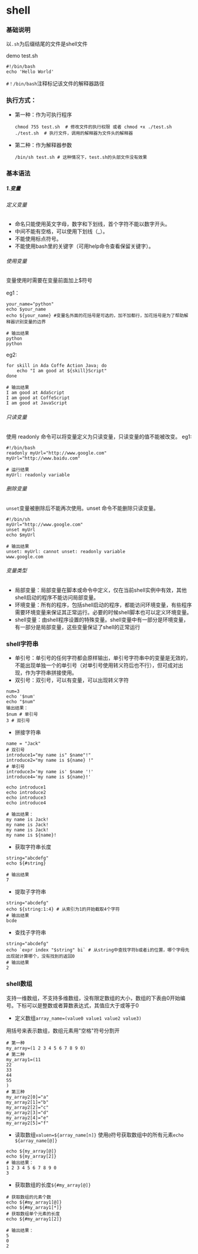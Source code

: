 # shell
### 基础说明
以`.sh`为后缀结尾的文件是shell文件

demo test.sh
```
#!/bin/bash
echo 'Hello World'
```
`#！/bin/bash`注释标记该文件的解释器路径
### 执行方式：
- 第一种：作为可执行程序
    ```
    chmod 755 test.sh  # 修改文件的执行权限 或者 chmod +x ./test.sh
    ./test.sh  # 执行文件，调用的解释器为文件头的解释器
    ```
- 第二种：作为解释器参数
    ```
    /bin/sh test.sh # 这种情况下，test.sh的头部文件没有效果
    ```
### 基本语法
##### 1.变量
###### 定义变量
- 命名只能使用英文字母，数字和下划线，首个字符不能以数字开头。
- 中间不能有空格，可以使用下划线（_）。
- 不能使用标点符号。
- 不能使用bash里的关键字（可用help命令查看保留关键字）。

###### 使用变量
变量使用时需要在变量前面加上$符号

eg1：
```
your_name="python"
echo $your_name
echo ${your_name} #变量名外面的花括号是可选的，加不加都行，加花括号是为了帮助解释器识别变量的边界

# 输出结果
python
python
```
eg2:
```
for skill in Ada Coffe Action Java; do
    echo "I am good at ${skill}Script"
done

# 输出结果
I am good at AdaScript
I am good at CoffeScript
I am good at JavaScript
```

###### 只读变量
使用 readonly 命令可以将变量定义为只读变量，只读变量的值不能被改变。
eg1:
```
#!/bin/bash
readonly myUrl="http://www.google.com"
myUrl="http://www.baidu.com"

# 运行结果
myUrl: readonly variable
```

###### 删除变量
`unset`变量被删除后不能再次使用。unset 命令不能删除只读变量。
```
#!/bin/sh
myUrl="http://www.google.com"
unset myUrl
echo $myUrl

# 输出结果
unset: myUrl: cannot unset: readonly variable
www.google.com
```

###### 变量类型
- 局部变量：局部变量在脚本或命令中定义，仅在当前shell实例中有效，其他shell启动的程序不能访问局部变量。
- 环境变量：所有的程序，包括shell启动的程序，都能访问环境变量，有些程序需要环境变量来保证其正常运行。必要的时候shell脚本也可以定义环境变量。
- shell变量：由shell程序设置的特殊变量。shell变量中有一部分是环境变量，有一部分是局部变量，这些变量保证了shell的正常运行


### shell字符串
- 单引号：单引号的任何字符都会原样输出，单引号字符串中的变量是无效的，不能出现单独一个的单引号（对单引号使用转义符后也不行），但可成对出现，作为字符串拼接使用。
- 双引号：双引号，可以有变量，可以出现转义字符

```
num=3
echo '$num'
echo "$num"
输出结果：
$num # 单引号
3 # 双引号
```

- 拼接字符串
```
name = "Jack"
# 双引号
introduce1="my name is" $name"!"
introduce2="my name is ${name} !"
# 单引号
introduce3='my name is' $name '!'
introduce4='my name is ${name}!'

echo introduce1
echo introduce2
echo introduce3
echo introduce4

# 输出结果：
my name is Jack!
my name is Jack!
my name is Jack!
my name is ${name}!
```
- 获取字符串长度
```
string="abcdefg"
echo ${#string}

# 输出结果
7
```
- 提取子字符串
```
string="abcdefg"
echo ${string:1:4} # 从索引为1的开始截取4个字符
# 输出结果
bcde
```
- 查找子字符串
```
string="abcdefg"
echo `expr index "$string" bi` # 从string中查找字符b或者i的位置，哪个字母先出现就计算哪个，没有找到的返回0
# 输出结果
2
```

### shell数组
支持一维数组，不支持多维数组，没有限定数组的大小，数组的下表由0开始编号。下标可以是整数或者算数表达式，其值应大于或等于0

- 定义数组`array_name=(value0 value1 value2 value3)`

用括号来表示数组，数组元素用"空格"符号分割开
```
# 第一种
my_array=(1 2 3 4 5 6 7 8 9 0)
# 第二种
my_array1=(11
22
33
44
55
)
# 第三种
my_array2[0]="a"
my_array2[1]="b"
my_array2[2]="c"
my_array2[3]="d"
my_array2[4]="e"
my_array2[5]="f"
```
- 读取数组`valuen=${array_name[n]}`
 使用`@`符号获取数组中的所有元素`echo ${array_name[@]}`
```
echo ${my_array[@]}
echo ${my_array[2]}
# 输出结果：
1 2 3 4 5 6 7 8 9 0
3
```
- 获取数组的长度`${#my_array[@]}`
```
# 获取数组的元素个数
echo ${#my_array1[@]}
echo ${#my_array1[*]}
# 获取数组单个元素的长度
echo ${#my_array1[2]}

# 输出结果：
5
0
2
```
